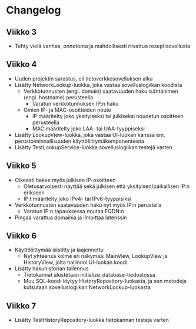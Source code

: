 # Changelog

## Viikko 3

- Tehty vielä vanhaa, onnetonta ja mahdollisesti riivattua reseptisovellusta

## Viikko 4

- Uuden projektin sarastus, eli tietoverkkosovelluksen alku
- Lisätty NetworkLookup-luokka, joka vastaa sovelluslogiikan koodista
  - Verkkotunnusten (engl. domain) saatavuuden haku isäntänimen (engl. hostname) perusteella
    - Varatun verkkotunnuksen IP:n haku
  - Omien IP- ja MAC-osoitteiden nouto
    - IP määritelty joko yksityiseksi tai julkiseksi noudetun osoitteen perusteella
    - MAC määritelty joko LAA- tai UAA-tyyppiseksi
- Lisätty LookupView-luokka, joka vastaa UI-luokan kanssa em. perustoiminnallisuuden käyttöliittymäkomponenteista
- Lisätty TestLookupService-luokka sovelluslogiikan testejä varten

## Viikko 5

- Oikeasti hakee myös julkisen IP-osoitteen
  - Oletusarvoisesti näyttää sekä julkisen että yksityisen/paikallisen IP:n erikseen
  - IP:t määritelty joko IPv4- tai IPv6-tyyppisiksi
- Verkkotunnusten saatavuuden haku nyt myös IP:n perustella
  - Varatun IP:n tapauksessa noutaa FQDN:n
- Pingaa varattua domainia ja ilmoittaa latenssin

## Viikko 6

- Käyttöliittymää siistitty ja laajennettu
  - Nyt yhteensä kolme eri näkymää: MainView, LookupView ja HistoryView, joita hallinnoi UI-luokan koodi
- Lisätty hakuhistorian tallennus
  - Tietokannat alustetaan initialize_database-tiedostossa
  - Muu SQL-koodi löytyy HistoryRepository-luokasta, ja sen metodeja kutsutaan sovelluslogiikan NetworkLookup-luokasta

## Viikko 7

- Lisätty TestHistoryRepository-luokka tietokannan testejä varten